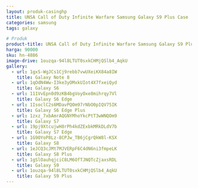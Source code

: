 ```yaml
---
layout: produk-casinghp
title: UNSA Call of Duty Infinite Warfare Samsung Galaxy S9 Plus Case
categories: samsung
tags: galaxy

# Produk
product-title: UNSA Call of Duty Infinite Warfare Samsung Galaxy S9 Plus Case
harga: 90000
sku: hn-4886
image-drive: 1ouzqa-94l8LTUT0sxkCHMjQSlb4_AqkU
gallery:
  - url: 1gxS-WgJCs1Cj9rebb7vwUXeiKX84a8IW
    title: Galaxy Note 8
  - url: 1qOdN4Ww-I3ke3yOMxkUIot4X7fxeiQyd
    title: Galaxy S6
  - url: 111VvEpn0d9zKB4bgVoyOxe8mihrqy7Vl
    title: Galaxy S6 Edge
  - url: 1IsoclC2s6MDavPQOm97rNbO0pIQV75IK
    title: Galaxy S6 Edge Plus
  - url: 1zxz_7xbAmrAQGNYMhoYkcPtT3wWNQOm9
    title: Galaxy S7
  - url: 19pj9XtcujwH8rPh4kdZExbkMRkDLdV7b
    title: Galaxy S7 Edge
  - url: 1G9OYoP8Lz-8CPJw_TB6jCgrQkW8l-KSX
    title: Galaxy S8
  - url: 1eJCQ3cJMt7MJVERpF6C4dN6ni3fmpeLK
    title: Galaxy S8 Plus
  - url: 1gSlOauhqjciC8LM6OfTJNQTcZjaxsRDL
    title: Galaxy S9
  - url: 1ouzqa-94l8LTUT0sxkCHMjQSlb4_AqkU
    title: Galaxy S9 Plus
---
```


